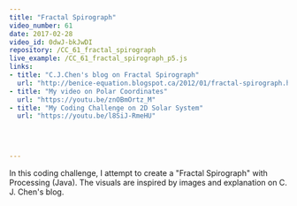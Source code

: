 ```yaml
---
title: "Fractal Spirograph"
video_number: 61
date: 2017-02-28
video_id: 0dwJ-bkJwDI
repository: /CC_61_fractal_spirograph
live_example: /CC_61_fractal_spirograph_p5.js
links:
- title: "C.J.Chen's blog on Fractal Spirograph"  
  url: "http://benice-equation.blogspot.ca/2012/01/fractal-spirograph.html"
- title: "My video on Polar Coordinates"  
  url: "https://youtu.be/znOBmOrtz_M"
- title: "My Coding Challenge on 2D Solar System"  
  url: "https://youtu.be/l8SiJ-RmeHU"
  


  
---
```


In this coding challenge, I attempt to create a "Fractal Spirograph" with Processing (Java). The visuals are inspired by images and explanation on C. J. Chen's blog. 

